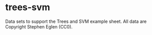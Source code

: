 # trees-svm

Data sets to support the Trees and SVM example sheet.  All data are 
Copyright Stephen Eglen (CC0).

